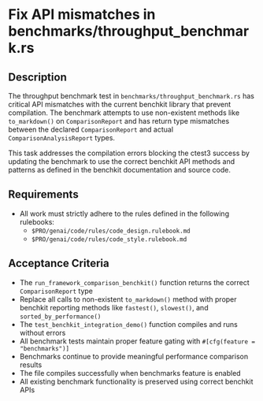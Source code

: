 # Fix API mismatches in benchmarks/throughput_benchmark.rs

## Description

The throughput benchmark test in `benchmarks/throughput_benchmark.rs` has critical API mismatches with the current benchkit library that prevent compilation. The benchmark attempts to use non-existent methods like `to_markdown()` on `ComparisonReport` and has return type mismatches between the declared `ComparisonReport` and actual `ComparisonAnalysisReport` types.

This task addresses the compilation errors blocking the ctest3 success by updating the benchmark to use the correct benchkit API methods and patterns as defined in the benchkit documentation and source code.

## Requirements

-   All work must strictly adhere to the rules defined in the following rulebooks:
    -   `$PRO/genai/code/rules/code_design.rulebook.md` 
    -   `$PRO/genai/code/rules/code_style.rulebook.md`

## Acceptance Criteria

-   The `run_framework_comparison_benchkit()` function returns the correct `ComparisonReport` type
-   Replace all calls to non-existent `to_markdown()` method with proper benchkit reporting methods like `fastest()`, `slowest()`, and `sorted_by_performance()`
-   The `test_benchkit_integration_demo()` function compiles and runs without errors
-   All benchmark tests maintain proper feature gating with `#[cfg(feature = "benchmarks")]`
-   Benchmarks continue to provide meaningful performance comparison results
-   The file compiles successfully when benchmarks feature is enabled
-   All existing benchmark functionality is preserved using correct benchkit APIs